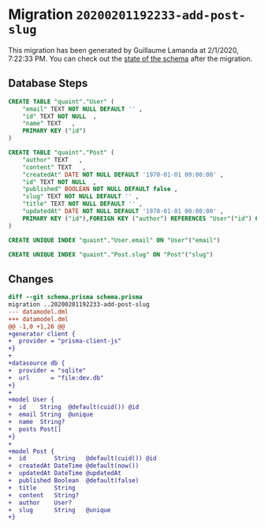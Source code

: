 # Migration `20200201192233-add-post-slug`

This migration has been generated by Guillaume Lamanda at 2/1/2020, 7:22:33 PM.
You can check out the [state of the schema](./schema.prisma) after the migration.

## Database Steps

```sql
CREATE TABLE "quaint"."User" (
    "email" TEXT NOT NULL DEFAULT '' ,
    "id" TEXT NOT NULL  ,
    "name" TEXT   ,
    PRIMARY KEY ("id")
) 

CREATE TABLE "quaint"."Post" (
    "author" TEXT   ,
    "content" TEXT   ,
    "createdAt" DATE NOT NULL DEFAULT '1970-01-01 00:00:00' ,
    "id" TEXT NOT NULL  ,
    "published" BOOLEAN NOT NULL DEFAULT false ,
    "slug" TEXT NOT NULL DEFAULT '' ,
    "title" TEXT NOT NULL DEFAULT '' ,
    "updatedAt" DATE NOT NULL DEFAULT '1970-01-01 00:00:00' ,
    PRIMARY KEY ("id"),FOREIGN KEY ("author") REFERENCES "User"("id") ON DELETE SET NULL
) 

CREATE UNIQUE INDEX "quaint"."User.email" ON "User"("email")

CREATE UNIQUE INDEX "quaint"."Post.slug" ON "Post"("slug")
```

## Changes

```diff
diff --git schema.prisma schema.prisma
migration ..20200201192233-add-post-slug
--- datamodel.dml
+++ datamodel.dml
@@ -1,0 +1,26 @@
+generator client {
+  provider = "prisma-client-js"
+}
+
+datasource db {
+  provider = "sqlite"
+  url      = "file:dev.db"
+}
+
+model User {
+  id    String  @default(cuid()) @id
+  email String  @unique
+  name  String?
+  posts Post[]
+}
+
+model Post {
+  id        String   @default(cuid()) @id
+  createdAt DateTime @default(now())
+  updatedAt DateTime @updatedAt
+  published Boolean  @default(false)
+  title     String
+  content   String?
+  author    User?
+  slug      String   @unique
+}
```


